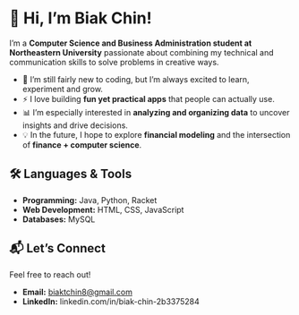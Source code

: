 # 👋 Hi, I’m Biak Chin! #

I’m a **Computer Science and Business Administration student at Northeastern University** passionate about combining my technical and communication skills to solve problems in creative ways.  

- 🌱 I’m still fairly new to coding, but I’m always excited to learn, experiment and grow.  
- ⚡ I love building **fun yet practical apps** that people can actually use.  
- 📊 I’m especially interested in **analyzing and organizing data** to uncover insights and drive decisions.  
- 💡 In the future, I hope to explore **financial modeling** and the intersection of **finance + computer science**.  


## 🛠️ Languages & Tools ##  
- **Programming:** Java, Python, Racket  
- **Web Development:** HTML, CSS, JavaScript  
- **Databases:** MySQL  


## 📬 Let’s Connect ##
Feel free to reach out!  
- **Email:** biaktchin8@gmail.com
- **Linkedln:** linkedin.com/in/biak-chin-2b3375284


